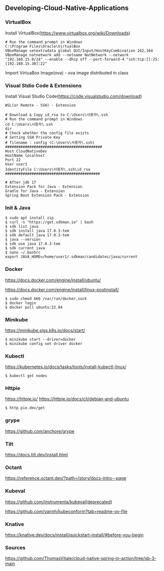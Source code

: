 ## Developing-Cloud-Native-Applications

### VirtualBox

Install VirtualBox(https://www.virtualbox.org/wiki/Downloads)

    # Run the command prompt in Windows
    C:\Program Files\Oracle\VirtualBox
    VBoxManage setextradata global GUI/Input/HostKeyCombination 162,164
    VBoxManage natnetwork add --netname NatNetwork --network "192.168.15.0/24" --enable --dhcp off --port-forward-4 "ssh:tcp:[]:25:[192.168.15.30]:22"

Import VirtuaBox Image(ova) - ova image distributed in class

### Visual Stdio Code & Extensions

Install Visual Studio Code(https://code.visualstudio.com/download)

    WSL(or Remote - SSH) - Extension

    # Download & Copy id_rsa to C:\Users\사용자\.ssh
    # Run the command prompt in Windows
    cd C:\Users\사용자\.ssh
    dir
    # Check whether the config file exists
    # Setting SSH Private Key
    # filename : config (C:\Users\사용자\.ssh)
    ############################################
    Host CloudNativeDev
    HostName localhost
    Port 22
    User user1
    IdentityFile C:\Users\사용자\.ssh\id_rsa
    ###########################################

    # After jdk 17
    Extension Pack for Java - Extension
    Gradle for Java - Extension
    Spring Boot Extension Pack - Extension

### Init & Java

    $ sudo apt install zip
    $ curl -s "https://get.sdkman.io" | bash
    $ sdk list java
    $ sdk install java 17.0.3-tem
    $ sdk default java 17.0.3-tem
    $ java --version
    $ sdk use java 17.0.3-tem
    $ sdk current java
    $ nano ~/.bashrc
    export JAVA_HOME=/home/user1/.sdkman/candidates/java/current

### Docker

https://docs.docker.com/engine/install/ubuntu/

https://docs.docker.com/engine/install/linux-postinstall/

    $ sudo chmod 666 /var/run/docker.sock
    $ docker login
    $ docker pull ubuntu:22.04

### Minikube

https://minikube.sigs.k8s.io/docs/start/

    $ minikube start --driver=docker
    $ minikube config set driver docker

### Kubectl

https://kubernetes.io/docs/tasks/tools/install-kubectl-linux/

    $ kubectl get nodes

### Httpie

https://httpie.io/
https://httpie.io/docs/cli/debian-and-ubuntu

    $ http pie.dev/get

### grype 

https://github.com/anchore/grype

### Tilt

https://docs.tilt.dev/install.html

### Octant

https://reference.octant.dev/?path=/story/docs-intro--page

### Kubeval

https://github.com/instrumenta/kubeval(deprecated)

https://github.com/yannh/kubeconform?tab=readme-ov-file

### Knative

https://knative.dev/docs/install/quickstart-install/#before-you-begin

### Sources

https://github.com/ThomasVitale/cloud-native-spring-in-action/tree/sb-3-main

